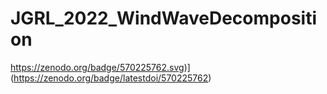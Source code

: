 # JGRL_2022_WindWaveDecomposition
https://zenodo.org/badge/570225762.svg)](https://zenodo.org/badge/latestdoi/570225762)
